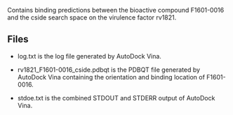 Contains binding predictions between the bioactive compound F1601-0016 and the cside search space on the virulence factor rv1821.

## Files

- log.txt is the log file generated by AutoDock Vina.

- rv1821_F1601-0016_cside.pdbqt is the PDBQT file generated by AutoDock Vina containing the orientation and binding location of F1601-0016.

- stdoe.txt is the combined STDOUT and STDERR output of AutoDock Vina.


